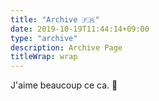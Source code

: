 ```yaml
---
title: "Archive 🇫🇷"
date: 2019-10-19T11:44:14+09:00
type: "archive"
description: Archive Page
titleWrap: wrap
---
```


J'aime beaucoup ce ca. 🤣
